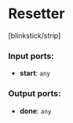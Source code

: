 # Resetter

[blinkstick/strip]

### Input ports:

* __start__: `any`


### Output ports:

* __done__: `any`


